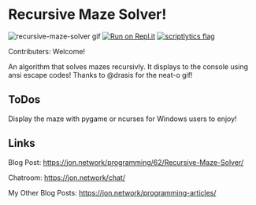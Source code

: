 # Recursive Maze Solver!

![recursive-maze-solver gif](https://i.imgur.com/kLDZJq8.gif)
[![Run on Repl.it](https://repl.it/badge/github/JonPizza/recursive-maze-solver)](https://repl.it/github/JonPizza/recursive-maze-solver)
[![scriptlytics flag](https://jon.network/scriptlytics/34/image/)](https://jon.network/scriptlytics/34/)

Contributers: Welcome!

An algorithm that solves mazes recursivly. It displays to the console using ansi escape codes! Thanks to @drasis for the neat-o gif!

## ToDos

Display the maze with pygame or ncurses for Windows users to enjoy!

## Links

Blog Post: https://jon.network/programming/62/Recursive-Maze-Solver/

Chatroom: https://jon.network/chat/

My Other Blog Posts: https://jon.network/programming-articles/
